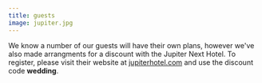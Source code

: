 ```yaml
---
title: guests
image: jupiter.jpg
---
```


We know a number of our guests will have their own plans, however we've also
made arrangments for a discount with the Jupiter Next Hotel. To register,
please visit their website at [jupiterhotel.com](https://jupiterhotel.com/)
and use the discount code **wedding**. 
